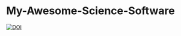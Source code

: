 # My-Awesome-Science-Software
[![DOI](https://zenodo.org/badge/DOI/10.5281/zenodo.7264032.svg)](https://doi.org/10.5281/zenodo.7264032)
